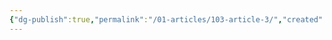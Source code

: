 ```yaml
---
{"dg-publish":true,"permalink":"/01-articles/103-article-3/","created":"2024-09-24T17:12:49.137+05:30","updated":"2024-09-24T18:20:19.703+05:30"}
---
```


